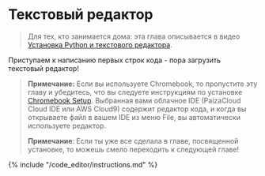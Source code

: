 # Текстовый редактор

> Для тех, кто занимается дома: эта глава описывается в видео [Установка Python и текстового редактора](https://www.youtube.com/watch?v=pVTaqzKZCdA&t=4m43s).

Приступаем к написанию первых строк кода - пора загрузить текстовый редактор!

> **Примечание:** Если вы используете Chromebook, то пропустите эту главу и убедитесь, что вы следуете инструкциям по установке [Chromebook Setup](../chromebook_setup/README.md). Выбранная вами облачное IDE (PaizaCloud Cloud IDE или AWS Cloud9) содержит редактор кода, и когда вы открываете файл в вашем IDE из меню File, вы автоматически используете редактор.
> 
> **Примечание**: Если ты уже все сделала в главе, посвященной установке, то можешь смело переходить к следующей главе!

{% include "/code_editor/instructions.md" %}
